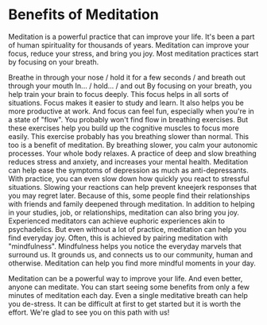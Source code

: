 # Benefits of Meditation
Meditation is a powerful practice that can improve your life.
It's been a part of human spirituality for thousands of years.
Meditation can improve your focus, reduce your stress, and bring you joy.
Most meditation practices start by focusing on your breath.

Breathe in through your nose / hold it for a few seconds / and breath out through your mouth
In... / hold... / and out
By focusing on your breath, you help train your brain to focus deeply.
This focus helps in all sorts of situations.
Focus makes it easier to study and learn.
It also helps you be more productive at work.
And focus can feel fun, especially when you're in a state of "flow".
You probably won't find flow in breathing exercises.
But these exercises help you build up the cognitive muscles to focus more easily.
This exercise probably has you breathing slower than normal. This too is a benefit of meditation.
By breathing slower, you calm your autonomic processes. Your whole body relaxes.
A practice of deep and slow breathing reduces stress and anxiety, and increases your mental health.
Meditation can help ease the symptoms of depression as much as anti-depressants.
With practice, you can even slow down how quickly you react to stressful situations.
Slowing your reactions can help prevent kneejerk responses that you may regret later. 
Because of this, some people find their relationships with friends and family deepened through meditation.
In addition to helping in your studies, job, or relationships, meditation can also bring you joy.
Experienced meditators can achieve euphoric experiences akin to psychadelics.
But even without a lot of practice, meditation can help you find everyday joy.
Often, this is achieved by pairing meditation with "mindfulness".
Mindfulness helps you notice the everyday marvels that surround us.
It grounds us, and connects us to our community, human and otherwise. 
Meditation can help you find more mindful moments in your day.

Meditation can be a powerful way to improve your life. 
And even better, anyone can meditate.
You can start seeing some benefits from only a few minutes of meditation each day.
Even a single meditative breath can help you de-stress. 
It can be difficult at first to get started
but it is worth the effort. 
We're glad to see you on this path with us!

[_meta:author]:- "Kip"
[_meta:tags]:- "knowledge"
[_meta:date-added]:- "2023-05-07T00:00:00.000"
